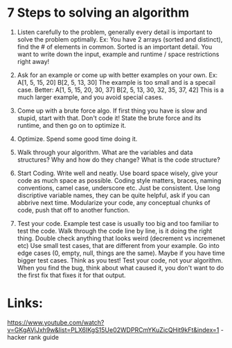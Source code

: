 ﻿# 7 Steps to solving an algorithm

1.  Listen carefully to the problem, generally every detail is important to solve the problem optimally.
    Ex: You have 2 arrays (sorted and distinct), find the # of elements in common. Sorted is an important detail.
    You want to write down the input, example and runtime / space restrictions right away!

2.  Ask for an example or come up with better examples on your own.
    Ex: A[1, 5, 15, 20] B[2, 5, 13, 30] The example is too small and is a specail case. 
    Better: A[1, 5, 15, 20, 30, 37] B[2, 5, 13, 30, 32, 35, 37, 42] This is a much larger example, and you avoid special cases.

3.  Come up with a brute force algo.  If first thing you have is slow and stupid, start with that.
    Don't code it! State the brute force and its runtime, and then go on to optimize it.

4.  Optimize. Spend some good time doing it.

5.  Walk through your algorithm. What are the variables and data structures? Why and how do they change? What is the code structure?

6.  Start Coding. Write well and neatly. Use board space wisely, give your code as much space as possible.
    Coding style matters, braces, naming conventions, camel case, underscore etc. Just be consistent.
    Use long discriptive variable names, they can be quite helpful, ask if you can abbrive next time.
    Modularize your code, any conceptual chunks of code, push that off to another function.

7.  Test your code. Example test case is usually too big and too familiar to test the code. 
    Walk through the code line by line, is it doing the right thing. Double check anything that looks weird (decrement vs incremenet etc)
    Use small test cases, that are different from your example.
    Go into edge cases (0, empty, null, things are the same).
    Maybe if you have time bigger test cases.
    Think as you test!
    Test your code, not your algorithm.
    When you find the bug, think about what caused it, you don't want to do the first fix that fixes it for that output.


# Links: 
https://www.youtube.com/watch?v=GKgAVjJxh9w&list=PLX6IKgS15Ue02WDPRCmYKuZicQHit9kFt&index=1 - hacker rank guide